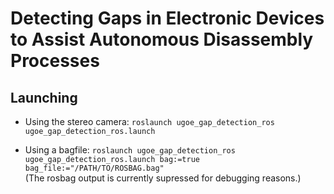 # Detecting Gaps in Electronic Devices to Assist Autonomous Disassembly Processes

## Launching

* Using the stereo camera: `roslaunch ugoe_gap_detection_ros ugoe_gap_detection_ros.launch`

* Using a bagfile: `roslaunch ugoe_gap_detection_ros ugoe_gap_detection_ros.launch bag:=true bag_file:="/PATH/TO/ROSBAG.bag"`<br/>(The rosbag output is currently supressed for debugging reasons.)


